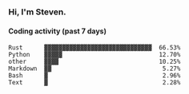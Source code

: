 ### Hi, I'm Steven.

#### Coding activity (past 7 days)
```
Rust      ▓▓▓▓▓▓▓▓▓▓▓▓▓▓▓▓▓▓▓▓▓▓▓▓▓▓▓▓▓▓  66.53%
Python    ▓▓▓▓▓                           12.70%
other     ▓▓▓▓                            10.25%
Markdown  ▓▓                               5.27%
Bash      ▓                                2.96%
Text      ▓                                2.28%
```
